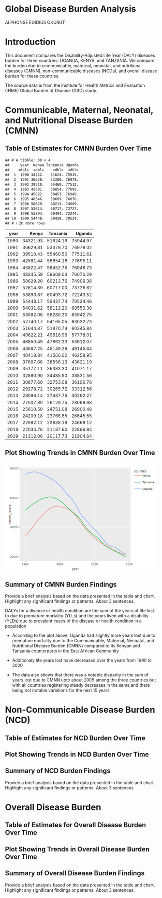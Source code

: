 Global Disease Burden Analysis
================
ALPHONSE EGIDIUS OKURUT

# Introduction

This document compares the Disability-Adjusted Life Year (DALY) diseases
burden for three countries: UGANDA, KENYA, and TANZANIA. We compare the
burden due to communicable, maternal, neonatal, and nutritional diseases
(CMNN), non-communicable diseases (NCDs), and overall disease burden for
these countries.

The source data is from the Institute for Health Metrics and Evaluation
(IHME) Global Burden of Disease (GBD) study.

# Communicable, Maternal, Neonatal, and Nutritional Disease Burden (CMNN)

## Table of Estimates for CMNN Burden Over Time

    ## # A tibble: 30 × 4
    ##     year  Kenya Tanzania Uganda
    ##    <dbl>  <dbl>    <dbl>  <dbl>
    ##  1  1990 34322.   51624. 75945.
    ##  2  1991 36630.   53380. 76978.
    ##  3  1992 39510.   55460. 77512.
    ##  4  1993 42581.   56854. 77695.
    ##  5  1994 45822.   58453. 76949.
    ##  6  1995 48346.   59609. 76070.
    ##  7  1996 50629.   60213. 74909.
    ##  8  1997 52614.   60717. 73727.
    ##  9  1998 53894.   60494. 72244.
    ## 10  1999 54448.   59438. 70524.
    ## # ℹ 20 more rows

| year |    Kenya | Tanzania |   Uganda |
|-----:|---------:|---------:|---------:|
| 1990 | 34321.93 | 51624.16 | 75944.97 |
| 1991 | 36629.81 | 53379.70 | 76978.02 |
| 1992 | 39510.43 | 55460.50 | 77511.61 |
| 1993 | 42581.44 | 56854.18 | 77695.11 |
| 1994 | 45822.47 | 58452.76 | 76948.73 |
| 1995 | 48345.59 | 59609.03 | 76070.29 |
| 1996 | 50629.20 | 60212.76 | 74909.36 |
| 1997 | 52614.39 | 60717.00 | 73726.62 |
| 1998 | 53893.87 | 60493.72 | 72243.52 |
| 1999 | 54448.17 | 59437.74 | 70524.46 |
| 2000 | 54031.62 | 58112.20 | 68550.38 |
| 2001 | 53562.06 | 56280.20 | 65942.75 |
| 2002 | 52740.17 | 54165.05 | 63032.73 |
| 2003 | 51644.87 | 51870.74 | 60345.84 |
| 2004 | 49622.21 | 49818.96 | 57778.01 |
| 2005 | 46850.49 | 47862.23 | 53612.07 |
| 2006 | 43667.25 | 45149.29 | 49145.64 |
| 2007 | 40418.84 | 41560.02 | 46258.95 |
| 2008 | 37667.66 | 38556.13 | 43621.19 |
| 2009 | 35177.11 | 36383.30 | 41071.17 |
| 2010 | 32880.90 | 34485.90 | 38831.56 |
| 2011 | 30877.60 | 32753.08 | 36196.78 |
| 2012 | 29278.72 | 30265.72 | 33312.56 |
| 2013 | 28096.14 | 27687.76 | 30292.27 |
| 2014 | 27007.80 | 26129.75 | 28099.68 |
| 2015 | 25610.50 | 24751.08 | 26900.48 |
| 2016 | 24209.18 | 23766.85 | 26645.55 |
| 2017 | 22982.12 | 22638.19 | 24668.12 |
| 2018 | 22034.76 | 21187.60 | 22896.94 |
| 2019 | 21312.06 | 20117.73 | 21904.64 |

## Plot Showing Trends in CMNN Burden Over Time

![](burden_of_disease_report_files/figure-gfm/unnamed-chunk-9-1.png)<!-- -->

## Summary of CMNN Burden Findings

Provide a brief analysis based on the data presented in the table and
chart. Highlight any significant findings or patterns. About 3
sentences.

DALYs for a disease or health condition are the sum of the years of life
lost to due to premature mortality (YLLs) and the years lived with a
disability (YLDs) due to prevalent cases of the disease or health
condition in a population

- According to the plot above, Uganda had slightly more years lost due
  to premature mortality due to the Communicable, Maternal, Neonatal,
  and Nutritional Disease Burden (CMNN) compared to its Kenyan and
  Tanzania counterparts in the East African Community

- Additionaly life years lost have decreased over the years from 1990 to
  2020

- The data also shows that there was a notable disparity in the sum of
  years lost due to CMNN upto about 2005 among the three countries but
  with all countries registering steady decreases in the same and there
  being not notable variations for the next 15 years

# Non-Communicable Disease Burden (NCD)

## Table of Estimates for NCD Burden Over Time

## Plot Showing Trends in NCD Burden Over Time

## Summary of NCD Burden Findings

Provide a brief analysis based on the data presented in the table and
chart. Highlight any significant findings or patterns. About 3
sentences.

# Overall Disease Burden

## Table of Estimates for Overall Disease Burden Over Time

## Plot Showing Trends in Overall Disease Burden Over Time

## Summary of Overall Disease Burden Findings

Provide a brief analysis based on the data presented in the table and
chart. Highlight any significant findings or patterns. About 3
sentences.
